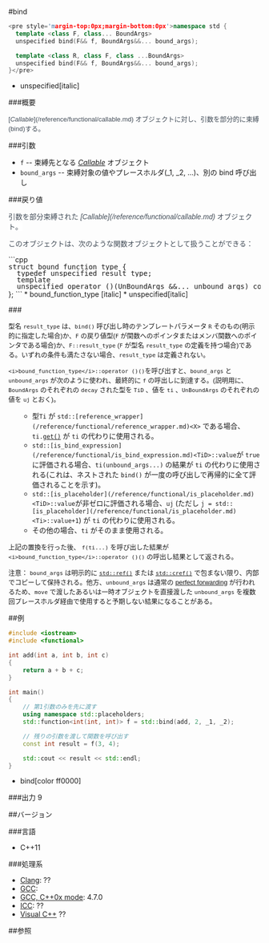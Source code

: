 #bind


```cpp
<pre style='margin-top:0px;margin-bottom:0px'>namespace std {
  template <class F, class... BoundArgs>
  unspecified bind(F&& f, BoundArgs&&... bound_args);

  template <class R, class F, class ...BoundArgs>
  unspecified bind(F&& f, BoundArgs&&... bound_args);
}</pre>
```
* unspecified[italic]

###概要
<p style='color:rgb(65,75,86);font-family:Arial,Verdana,sans-serif;line-height:normal;font-size:13px;font-weight:normal'>[<i>Callable</i>](/reference/functional/callable.md) オブジェクトに対し、引数を部分的に束縛(bind)する。</p>

###引数

- `f` -- 束縛先となる [<i>Callable</i>](/reference/functional/callable.md) オブジェクト
- `bound_args` -- 束縛対象の値やプレースホルダ(_1, _2, ...)、別の bind 呼び出し

###<span style='background-color:rgb(255,255,255)'>戻り値</span>

<p style='font-family:Arial,Verdana,sans-serif;color:rgb(65,75,86);line-height:normal'><span style='background-color:rgb(255,255,255)'>引数を部分束縛された<i> [Callable](/reference/functional/callable.md)</i> オブジェクト。</span></p><p style='font-family:Arial,Verdana,sans-serif;color:rgb(65,75,86);line-height:normal'>このオブジェクトは、次のような関数オブジェクトとして扱うことができる：</p>```cpp
<pre style='line-height:13px;margin-top:0px;margin-bottom:0px'>struct bound_function_type {</pre><pre style='line-height:13px;margin-top:0px;margin-bottom:0px'>  typedef unspecified result_type;</pre><pre style='line-height:13px;margin-top:0px;margin-bottom:0px'>  template <class... UnBoundArgs>
  unspecified operator ()(UnBoundArgs &&... unbound_args) const;</pre>};
```
* bound_function_type [italic]
* unspecified[italic]

###<p style='font-family:Arial,Verdana,sans-serif;line-height:normal;font-size:13px;font-weight:normal'>型名 `result_type` は、`bind()` 呼び出し時のテンプレートパラメータ `R` そのもの(明示的に指定した場合)か、`F` の戻り値型(`F` が関数へのポインタまたはメンバ関数へのポインタである場合)か、`F::result_type` (`F` が型名 `result_type` の定義を持つ場合)である。いずれの条件も満たさない場合、`result_type` は定義されない。</p><p style='font-family:Arial,Verdana,sans-serif;line-height:normal;font-size:13px;font-weight:normal'>`<i>bound_function_type</i>::operator ()()`を呼び出すと、`bound_args` と `unbound_args` が次のように使われ、最終的に `f` の呼出しに到達する。(説明用に、 `BoundArgs` のそれぞれの `decay` された型を `TiD` 、値を `ti` 、`UnBoundArgs` のそれぞれの値を `uj` とおく)。</p><ol>
- 型<code style='font-weight:normal'>Ti</code> が `std::[reference_wrapper](/reference/functional/reference_wrapper.md)<X>` である場合、<code style='font-weight:normal'>ti.[get()](/reference/functional/reference_wrapper/get.md)</code> が <code style='font-weight:normal'>ti</code> の代わりに使用される。
- `std::[is_bind_expression](/reference/functional/is_bind_expression.md)<TiD>::value`が <code style='font-weight:normal'>true</code> に評価される場合、<code style='font-weight:normal'>ti(unbound_args...)</code> の結果が <code style='font-weight:normal'>ti</code> の代わりに使用される(これは、ネストされた <code style='font-weight:normal'>bind()</code> が一度の呼び出しで再帰的に全て評価されることを示す)。
- `std::[is_placeholder](/reference/functional/is_placeholder.md)<TiD>::value`が非ゼロに評価される場合、<code style='font-weight:normal'>uj</code> (ただし `j = std::[is_placeholder](/reference/functional/is_placeholder.md)<Ti>::value+1`) が <code style='font-size:small;font-weight:normal'>ti</code> の代わりに使用される。
- その他の場合、`ti` がそのまま使用される。</ol><p style='font-family:Arial,Verdana,sans-serif;line-height:normal;font-size:13px;font-weight:normal'>上記の置換を行った後、 `f(ti...)` を呼び出した結果が `<i>bound_function_type</i>::operator ()()` の呼出し結果として返される。</p><p style='font-family:Arial,Verdana,sans-serif;line-height:normal;font-size:13px;font-weight:normal'>注意： `bound_args` は明示的に [`std::ref()`](/reference/functional/reference_wrapper/ref.md) または [`std::cref()`](/reference/functional/reference_wrapper/cref.md) で包まない限り、内部でコピーして保持される。他方、`unbound_args` は通常の [perfect forwarding](/reference/utility/forward.md) が行われるため、`move` で渡したあるいは一時オブジェクトを直接渡した `unbound_args` を複数回プレースホルダ経由で使用すると予期しない結果になることがある。</p>


##例
```cpp
#include <iostream>
#include <functional>

int add(int a, int b, int c)
{
    return a + b + c;
}

int main()
{
    // 第1引数のみを先に渡す
    using namespace std::placeholders;
    std::function<int(int, int)> f = std::bind(add, 2, _1, _2);

    // 残りの引数を渡して関数を呼び出す
    const int result = f(3, 4);

    std::cout << result << std::endl;
}
```
* bind[color ff0000]

###出力
9



##バージョン

###言語

- C++11


###処理系

- [Clang](/implementation#clang.md): ??
- [GCC](/implementation#gcc.md): 
- [GCC, C++0x mode](/implementation#gcc.md): 4.7.0
- [ICC](/implementation#icc.md): ??
- [Visual C++](/implementation#visual_cpp.md) ??


##参照



